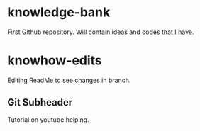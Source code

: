 # knowledge-bank
First Github repository. Will contain ideas and codes that I have.
# knowhow-edits
Editing ReadMe to see changes in branch.

## Git Subheader

Tutorial on youtube helping.
